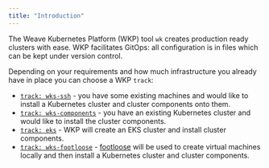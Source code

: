 ```yaml
---
title: "Introduction"
---
```


The Weave Kubernetes Platform (WKP) tool `wk` creates production ready clusters with ease.
WKP facilitates GitOps: all configuration is in files which can be kept under version control.

Depending on your requirements and how much infrastructure you already have in place you can choose a WKP `track`:

- [`track: wks-ssh`](../deploying-wkp/cluster-creation-on-ssh-nodes.md) - you have some existing machines and would like to install a Kubernetes cluster and cluster components onto them.
- [`track: wks-components`](../deploying-wkp/components-on-existing-cluster.md) - you have an existing Kubernetes cluster and would like to install the cluster components.
- [`track: eks`](../deploying-wkp/cluster-creation-on-eks.md) - WKP will create an EKS cluster and install cluster components.
- [`track: wks-footloose`](../deploying-wkp/cluster-creation-on-footloose.md) - [footloose](https://github.com/weaveworks/footloose) will be used to create virtual machines locally and then install a Kubernetes cluster and cluster components.
